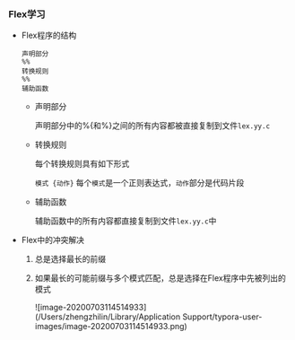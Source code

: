 ### Flex学习

* Flex程序的结构

  ```
  声明部分
  %%
  转换规则
  %%
  辅助函数
  ```

  - 声明部分

    声明部分中的%{和%}之间的所有内容都被直接复制到文件`lex.yy.c`

  - 转换规则

    每个转换规则具有如下形式 

    `模式 {动作}`	每个`模式`是一个正则表达式，`动作`部分是代码片段

  - 辅助函数

    辅助函数中的所有内容都直接复制到文件`lex.yy.c`中

* Flex中的冲突解决

  1. 总是选择最长的前缀

  2. 如果最长的可能前缀与多个模式匹配，总是选择在Flex程序中先被列出的模式

     ![image-20200703114514933](/Users/zhengzhilin/Library/Application Support/typora-user-images/image-20200703114514933.png)

  

